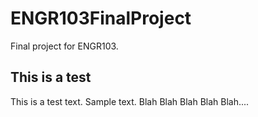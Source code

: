 # ENGR103FinalProject
Final project for ENGR103. 

## This is a test
This is a test text. Sample text. Blah Blah Blah Blah Blah....

